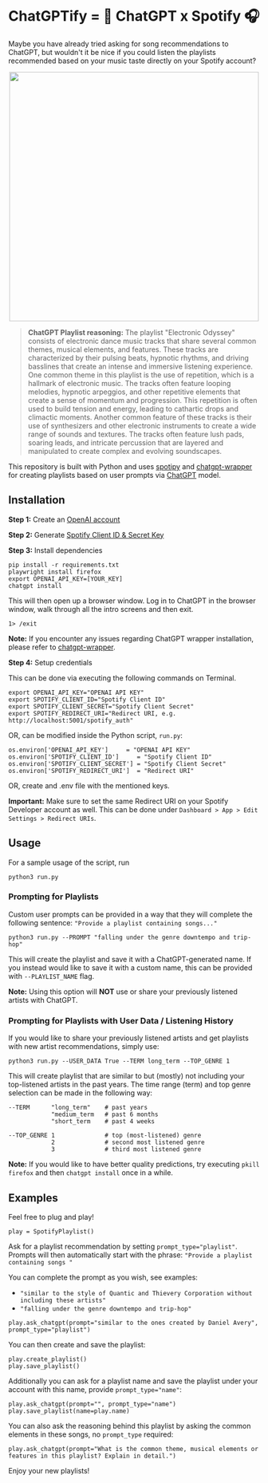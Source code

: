# ChatGPTify = 🤖 ChatGPT x Spotify 🎧

Maybe you have already tried asking for song recommendations to ChatGPT, but wouldn't it be nice if you could listen the playlists recommended based on your music taste directly on your Spotify account?

<p align="center">
<img src=assets/playlist.jpg  width="500">
</p>

> **ChatGPT Playlist reasoning:** The playlist "Electronic Odyssey" consists of electronic dance music tracks that share several common themes, musical elements, and features. These tracks are characterized by their pulsing beats, hypnotic rhythms, and driving basslines that create an intense and immersive listening experience.  One common theme in this playlist is the use of repetition, which is a hallmark of electronic music. The tracks often feature looping melodies, hypnotic arpeggios, and other repetitive elements that create a sense of momentum and progression. This repetition is often used to build tension and energy, leading to cathartic drops and climactic moments.  Another common feature of these tracks is their use of synthesizers and other electronic instruments to create a wide range of sounds and textures. The tracks often feature lush pads, soaring leads, and intricate percussion that are layered and manipulated to create complex and evolving soundscapes. 


This repository is built with Python and uses [spotipy](https://github.com/spotipy-dev/spotipy) and [chatgpt-wrapper](https://github.com/mmabrouk/chatgpt-wrapper) for creating playlists based on user prompts via [ChatGPT](https://openai.com/blog/chatgpt) model.


## Installation

**Step 1:** Create an [OpenAI account](https://beta.openai.com/account/api-keys)

**Step 2:** Generate [Spotify Client ID & Secret Key](https://developer.spotify.com/dashboard/login)

**Step 3:** Install dependencies

```
pip install -r requirements.txt
playwright install firefox
export OPENAI_API_KEY=[YOUR_KEY]
chatgpt install
```

This will then open up a browser window. Log in to ChatGPT in the browser window, walk through all the intro screens and then exit.

```
1> /exit
```

**Note:**  If you encounter any issues regarding ChatGPT wrapper installation, please refer to [chatgpt-wrapper](https://github.com/mmabrouk/chatgpt-wrapper).


**Step 4:** Setup credentials

This can be done via executing the following commands on Terminal.
```
export OPENAI_API_KEY="OPENAI API KEY"
export SPOTIFY_CLIENT_ID="Spotify Client ID"
export SPOTIFY_CLIENT_SECRET="Spotify Client Secret"
export SPOTIFY_REDIRECT_URI="Redirect URI, e.g. http://localhost:5001/spotify_auth"
```

OR, can be modified inside the Python script, `run.py`:
```
os.environ['OPENAI_API_KEY']     = "OPENAI API KEY"
os.environ['SPOTIFY_CLIENT_ID']     = "Spotify Client ID"
os.environ['SPOTIFY_CLIENT_SECRET'] = "Spotify Client Secret"
os.environ['SPOTIFY_REDIRECT_URI']  = "Redirect URI"
```

OR, create and .env file with the mentioned keys.

**Important:** Make sure to set the same Redirect URI on your Spotify Developer account as well. This can be done under `Dashboard > App > Edit Settings > Redirect URIs`.

## Usage 

For a sample usage of the script, run
```
python3 run.py
```

### Prompting for Playlists

Custom user prompts can be provided in a way that they will complete the following sentence: 
`"Provide a playlist containing songs..."`
```
python3 run.py --PROMPT "falling under the genre downtempo and trip-hop" 
```

This will create the playlist and save it with a ChatGPT-generated name. If you instead would like to save it with a custom name, this can be provided with `--PLAYLIST_NAME` flag.

**Note:** Using this option will **NOT** use or share your previously listened artists with ChatGPT.

### Prompting for Playlists with User Data / Listening History

If you would like to share your previously listened artists and get playlists with new artist recommendations, simply use:
```
python3 run.py --USER_DATA True --TERM long_term --TOP_GENRE 1
```

This will create playlist that are similar to but (mostly) not including your top-listened artists in the past years. The time range (term) and top genre selection can be made in the following way:

```
--TERM      "long_term"    # past years
            "medium_term   # past 6 months
            "short_term    # past 4 weeks
    
--TOP_GENRE 1              # top (most-listened) genre
            2              # second most listened genre
            3              # third most listened genre
```

**Note:** If you would like to have better quality predictions, try executing `pkill firefox` and then `chatgpt install` once in a while.

## Examples

Feel free to plug and play!

```
play = SpotifyPlaylist()
```

Ask for a playlist recommendation by setting `prompt_type="playlist"`.
Prompts will then automatically start with the phrase: `"Provide a playlist containing songs "`

You can complete the prompt as you wish, see examples:

* `"similar to the style of Quantic and Thievery Corporation without including these artists"`
* `"falling under the genre downtempo and trip-hop"`

```
play.ask_chatgpt(prompt="similar to the ones created by Daniel Avery", prompt_type="playlist")
```

You can then create and save the playlist:
```
play.create_playlist()
play.save_playlist()
```

Additionally you can ask for a playlist name and save the playlist under your account with this name, provide `prompt_type="name"`:

```
play.ask_chatgpt(prompt="", prompt_type="name")
play.save_playlist(name=play.name)
```

You can also ask the reasoning behind this playlist by asking the common elements in these songs, no `prompt_type` required:
```
play.ask_chatgpt(prompt="What is the common theme, musical elements or features in this playlist? Explain in detail.")
```

Enjoy your new playlists!